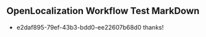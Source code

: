 ## OpenLocalization Workflow Test MarkDown

* e2daf895-79ef-43b3-bdd0-ee22607b68d0 
thanks!



<!--HONumber=Jan16_HO3-->
